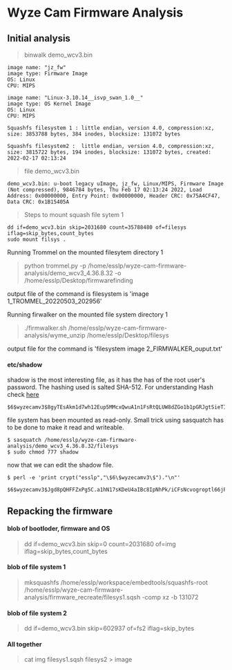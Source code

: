 # Wyze Cam Firmware Analysis

## Initial analysis

> binwalk demo_wcv3.bin

```
image name: "jz_fw"
image type: Firmware Image
OS: Linux
CPU: MIPS

image name: "Linux-3.10.14__isvp_swan_1.0__"
image type: OS Kernel Image
OS: Linux 
CPU: MIPS

Squashfs filesystem 1 : little endian, version 4.0, compression:xz, size: 3853788 bytes, 384 inodes, blocksize: 131072 bytes

Squashfs filesystem2 :  little endian, version 4.0, compression:xz, size: 3815722 bytes, 194 inodes, blocksize: 131072 bytes, created: 2022-02-17 02:13:24
```

> file demo_wcv3.bin
```
demo_wcv3.bin: u-boot legacy uImage, jz_fw, Linux/MIPS, Firmware Image (Not compressed), 9846784 bytes, Thu Feb 17 02:13:24 2022, Load Address: 0x00000000, Entry Point: 0x00000000, Header CRC: 0x75A4CF47, Data CRC: 0x1B15405A
```

> Steps to mount squash file sytem 1
```
dd if=demo_wcv3.bin skip=2031680 count=35788480 of=filesys iflag=skip_bytes,count_bytes
sudo mount filsys .
```

Running Trommel on the mounted filesytem directory 1
>python trommel.py -p /home/esslp/wyze-cam-firmware-analysis/demo_wcv3_4.36.8.32 -o /home/esslp/Desktop/firmwarefinding

output file of the command is filesystem  is 'image 1_TROMMEL_20220503_202956'


Running firwalker on the mounted file system directory 1
> ./firmwalker.sh /home/esslp/wyze-cam-firmware-analysis/wyme_unzip  /home/esslp/Desktop/filesys

output file for the command is 'filesystem image 2_FIRMWALKER_ouput.txt'

#### etc/shadow 

shadow is the most interesting file, as it has the has of the root user's password. The hashing used is salted SHA-512. For understanding Hash check [here](https://www.cyberciti.biz/faq/understanding-etcshadow-file/. 
)

```
$6$wyzecamv3$8gyTEsAkm1d7wh12Eup5MMcxQwuA1n1FsRtQLUW8dZGo1b1pGRJgtSieTI02VPeFP9f4DodbIt2ePOLzwP0WI

```


file system has been mounted as read-only. Small trick using sasquatch has to be done to make it read and writeable. 

```
$ sasquatch /home/esslp/wyze-cam-firmware-analysis/demo_wcv3_4.36.8.32/filesys
$ sudo chmod 777 shadow
```

now that we can edit the shadow file. 

```
$ perl -e 'print crypt("esslp","\$6\$wyzecamv3\$")."\n"'

$6$wyzecamv3$Jgd8pQHFFZxPg5C.a1hN17sKDeU4aIBc8IpNhPk/iCFsNcvogroptl66jPO0au4IK2NRqxvQvHFqgzlCA6hty1

```

##  Repacking the firmware

#### blob of bootloder, firmware and OS
> dd if=demo_wcv3.bin skip=0 count=2031680 of=img iflag=skip_bytes,count_bytes


#### blob of file system 1
> mksquashfs /home/esslp/workspace/embedtools/squashfs-root /home/esslp/wyze-cam-firmware-analysis/firmware_recreate/filesys1.sqsh -comp xz -b 131072
#### blob of file system 2
>dd if=demo_wcv3.bin skip=602937 of=fs2 iflag=skip_bytes

#### All together
> cat img filesys1.sqsh filesys2 > image


